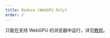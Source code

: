 ```yaml
---
title: Reduce (WebGPU Only)
order: 2
---
```


只能在支持 WebGPU 的浏览器中运行，详见[教程](/zh/docs/tutorial/reduce)。